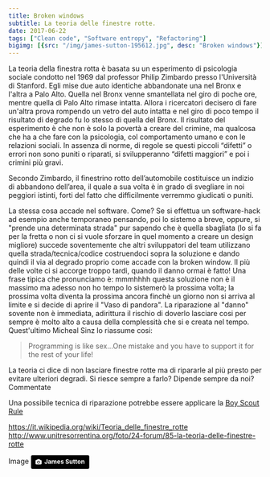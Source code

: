 ```yaml
---
title: Broken windows
subtitle: La teoria delle finestre rotte.
date: 2017-06-22
tags: ["Clean code", "Software entropy", "Refactoring"]
bigimg: [{src: "/img/james-sutton-195612.jpg", desc: "Broken windows"}]
---
```


La teoria della finestra rotta è basata su un esperimento di psicologia sociale condotto nel 1969 dal professor Philip Zimbardo presso l'Università di Stanford.
Egli mise due auto identiche abbandonate una nel Bronx e l'altra a Palo Alto. 
Quella nel Bronx venne smantellata nel giro di poche ore, mentre quella di Palo Alto rimase intatta.
Allora i ricercatori decisero di fare un'altra prova rompendo un vetro del auto intatta e nel giro di poco tempo il risultato di degrado fu lo stesso di quella del Bronx.
Il risultato del esperimento è che non è solo la povertà a creare del crimine, ma qualcosa che ha a che fare con la psicologia, col comportamento umano e con le relazioni sociali.
In assenza di norme, di regole se questi piccoli “difetti” o errori non sono puniti o riparati, si svilupperanno “difetti maggiori” e poi i crimini più gravi.

Secondo Zimbardo, il finestrino rotto dell’automobile costituisce un indizio di abbandono dell’area, il quale a sua volta è in grado di svegliare in noi peggiori istinti, forti del fatto che difficilmente verremmo giudicati o puniti.

La stessa cosa accade nel software. Come? Se si effettua un software-hack ad esempio anche temporaneo pensando, poi lo sistemo a breve, oppure, si "prende una determinata strada" pur sapendo che è quella sbagliata (lo si fa per la fretta o non ci si vuole sforzare in quel momento a creare un design migliore) succede soventemente che altri sviluppatori del team utilizzano quella strada/tecnica/codice costruendoci sopra la soluzione e dando quindi il via al degrado proprio come accade con la broken window. Il più delle volte ci si accorge troppo tardi, quando il danno ormai è fatto! 
Una frase tipica che pronunciamo è: mmmhhhh questa soluzione non è il massimo ma adesso non ho tempo lo sistemerò la prossima volta; la prossima volta diventa la prossima ancora finchè un giorno non si arriva al limite e si decide di aprire il "Vaso di pandora".
La riparazione al "danno" sovente non è immediata, adirittura il rischio di doverlo lasciare cosi per sempre è molto alto a causa della complessità che si e creata nel tempo.
Quest'ultimo Micheal Sinz lo riassume cosi:

>Programming is like sex...One mistake and you have to support it for the rest of your life!


La teoria ci dice di non lasciare finestre rotte ma di ripararle al più presto per evitare ulteriori degradi. Si riesce sempre a farlo? Dipende sempre da noi? Commentate

Una possibile tecnica di riparazione potrebbe essere applicare la [Boy Scout Rule](/post/boy-scout-rule)


https://it.wikipedia.org/wiki/Teoria_delle_finestre_rotte
http://www.unitresorrentina.org/foto/24-forum/85-la-teoria-delle-finestre-rotte


Image <a style="background-color:black;color:white;text-decoration:none;padding:4px 6px;font-family:-apple-system, BlinkMacSystemFont, &quot;San Francisco&quot;, &quot;Helvetica Neue&quot;, Helvetica, Ubuntu, Roboto, Noto, &quot;Segoe UI&quot;, Arial, sans-serif;font-size:12px;font-weight:bold;line-height:1.2;display:inline-block;border-radius:3px;" href="http://unsplash.com/@jamessutton_photography?utm_campaign=photographer-credit" target="_blank" rel="noopener noreferrer" title="Download free do whatever you want high-resolution photos from James Sutton"><span style="display:inline-block;padding:2px 3px;"><svg xmlns="http://www.w3.org/2000/svg" style="height:12px;width:auto;position:relative;vertical-align:middle;top:-1px;fill:white;" viewBox="0 0 32 32"><title></title><path d="M20.8 18.1c0 2.7-2.2 4.8-4.8 4.8s-4.8-2.1-4.8-4.8c0-2.7 2.2-4.8 4.8-4.8 2.7.1 4.8 2.2 4.8 4.8zm11.2-7.4v14.9c0 2.3-1.9 4.3-4.3 4.3h-23.4c-2.4 0-4.3-1.9-4.3-4.3v-15c0-2.3 1.9-4.3 4.3-4.3h3.7l.8-2.3c.4-1.1 1.7-2 2.9-2h8.6c1.2 0 2.5.9 2.9 2l.8 2.4h3.7c2.4 0 4.3 1.9 4.3 4.3zm-8.6 7.5c0-4.1-3.3-7.5-7.5-7.5-4.1 0-7.5 3.4-7.5 7.5s3.3 7.5 7.5 7.5c4.2-.1 7.5-3.4 7.5-7.5z"></path></svg></span><span style="display:inline-block;padding:2px 3px;">James Sutton</span></a>

